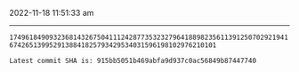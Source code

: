 2022-11-18 11:51:33 am

---

`17496184909323681432675041112428773532327964188982356113912507029219416742651399529138841825793429534031596198102976210101`

`Latest commit SHA is: 915bb5051b469abfa9d937c0ac56849b87447740 `
